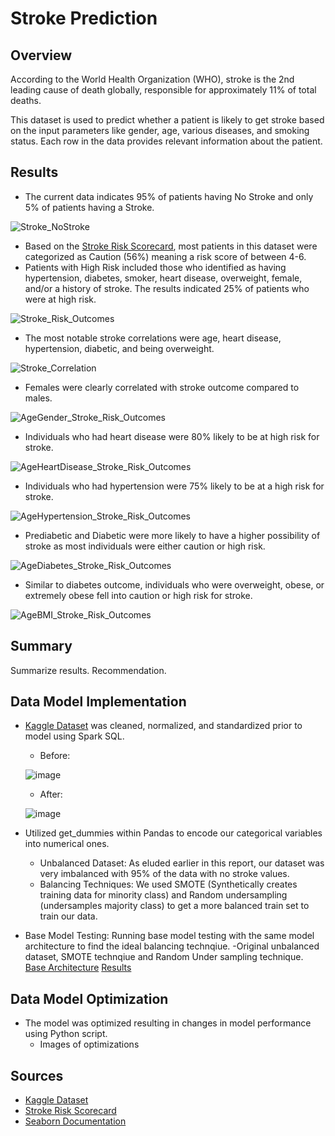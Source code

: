 # Stroke Prediction

## Overview
According to the World Health Organization (WHO), stroke is the 2nd leading cause of death globally, responsible for approximately 11% of total deaths.

This dataset is used to predict whether a patient is likely to get stroke based on the input parameters like gender, age, various diseases, and smoking status. Each row in the data provides relevant information about the patient.

## Results
- The current data indicates 95% of patients having No Stroke and only 5% of patients having a Stroke. 

![Stroke_NoStroke](https://github.com/fiyang89/proj4-team6/assets/120594187/dbe6f381-4321-463c-99df-6b8f02f042a7)

- Based on the [Stroke Risk Scorecard](https://www.phoebehealth.com/services/stroke-treatment/neurosciences-stroke-risk-factors), most patients in this dataset were categorized as Caution (56%) meaning a risk score of between 4-6.
- Patients with High Risk included those who identified as having hypertension, diabetes, smoker, heart disease, overweight, female, and/or a history of stroke. The results indicated 25% of patients who were at high risk.

![Stroke_Risk_Outcomes](https://github.com/fiyang89/proj4-team6/assets/120594187/cc7a3d7f-d830-4985-8b1b-f5a20faccafd)

- The most notable stroke correlations were age, heart disease, hypertension, diabetic, and being overweight.

![Stroke_Correlation](https://github.com/fiyang89/proj4-team6/assets/120594187/a36cc390-6810-4750-a34d-424110df358e)

- Females were clearly correlated with stroke outcome compared to males.

![AgeGender_Stroke_Risk_Outcomes](https://github.com/fiyang89/proj4-team6/assets/120594187/ed4bdf64-4872-4387-b3fe-48e181c1a897)

- Individuals who had heart disease were 80% likely to be at high risk for stroke.

![AgeHeartDisease_Stroke_Risk_Outcomes](https://github.com/fiyang89/proj4-team6/assets/120594187/1a723b7d-7fae-4497-8600-01d525e0fd9f)

- Individuals who had hypertension were 75% likely to be at a high risk for stroke.

![AgeHypertension_Stroke_Risk_Outcomes](https://github.com/fiyang89/proj4-team6/assets/120594187/1265967a-91c4-4469-9c5f-233bf4d732d2)

- Prediabetic and Diabetic were more likely to have a higher possibility of stroke as most individuals were either caution or high risk. 

![AgeDiabetes_Stroke_Risk_Outcomes](https://github.com/fiyang89/proj4-team6/assets/120594187/471a7c0e-83c1-4e4e-b402-c0a0760c78fe)

- Similar to diabetes outcome, individuals who were overweight, obese, or extremely obese fell into caution or high risk for stroke.

![AgeBMI_Stroke_Risk_Outcomes](https://github.com/fiyang89/proj4-team6/assets/120594187/2c727f99-86cc-4edb-93af-7e6740ae3c06)


## Summary
Summarize results. Recommendation.

## Data Model Implementation
- [Kaggle Dataset](https://www.kaggle.com/datasets/fedesoriano/stroke-prediction-dataset) was cleaned, normalized, and standardized prior to model using Spark SQL. 
    - Before: 
    
    ![image](https://github.com/fiyang89/proj4-team6/assets/120594187/84e86d88-814f-4f28-b5e7-45d19537398d)


    - After:
    
    ![image](https://github.com/fiyang89/proj4-team6/assets/120594187/0cd60961-717b-4e94-a58a-23c405d9cabd)
    
- Utilized get_dummies within Pandas to encode our categorical variables into numerical ones.
    - Unbalanced Dataset: As eluded earlier in this report, our dataset was very imbalanced with 95% of the data with no stroke values. 
    - Balancing Techniques: We used SMOTE (Synthetically creates training data for minority class) and Random undersampling (undersamples majority class) to get a more balanced train set to train our data.
- Base Model Testing: Running base model testing with the same model architecture to find the ideal balancing technqiue.
    -Original unbalanced dataset, SMOTE technqiue and Random Under sampling technique.
    [Base Architecture]()
    [Results]()
## Data Model Optimization
- The model was optimized resulting in changes in model performance using Python script.
    - Images of optimizations

## Sources
- [Kaggle Dataset](https://www.kaggle.com/datasets/fedesoriano/stroke-prediction-dataset)
- [Stroke Risk Scorecard](https://www.phoebehealth.com/services/stroke-treatment/neurosciences-stroke-risk-factors)
- [Seaborn Documentation](https://seaborn.pydata.org/generated/seaborn.FacetGrid.html)
